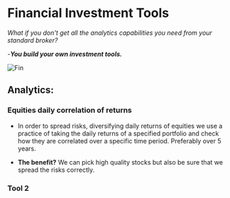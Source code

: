 # Financial Investment Tools

*What if you don't get all the analytics capabilities you need from your standard broker?*

-***You build your own investment tools.***

![Fin](https://images.unsplash.com/photo-1559589689-577aabd1db4f?ixlib=rb-1.2.1&ixid=eyJhcHBfaWQiOjEyMDd9&auto=format&fit=crop&w=1650&q=80)

## Analytics: 

### Equities daily correlation of returns 
- In order to spread risks, diversifying daily returns of equities we use a practice of taking the daily returns of a specified portfolio and check how they are correlated over a specific time period. Preferably over 5 years. 

- **The benefit?** We can pick high quality stocks but also be sure that we spread the risks correctly. 

### Tool 2
